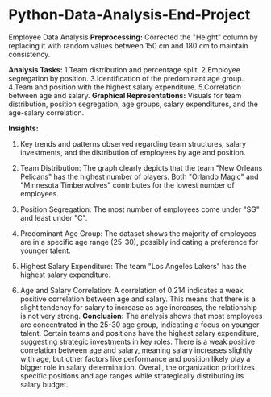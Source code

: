# Python-Data-Analysis-End-Project
Employee Data Analysis
**Preprocessing:**
Corrected the "Height" column by replacing it with random values between 150 cm and 180 cm to maintain consistency.

**Analysis Tasks:**
1.Team distribution and percentage split.
2.Employee segregation by position.
3.Identification of the predominant age group.
4.Team and position with the highest salary expenditure.
5.Correlation between age and salary.
**Graphical Representations:**
Visuals for team distribution, position segregation, age groups, salary expenditures, and the age-salary correlation.

**Insights:**
1. Key trends and patterns observed regarding team structures, salary investments, and the distribution of employees by age and position.

2. Team Distribution: The graph clearly depicts that the team "New Orleans Pelicans" has the highest number of players. Both "Orlando Magic" and "Minnesota Timberwolves" contributes for the lowest number of employees.
3. Position Segregation: The most number of employees come under "SG" and least under "C".
4. Predominant Age Group: The dataset shows the majority of employees are in a specific age range (25-30), possibly indicating a preference for younger talent.
5. Highest Salary Expenditure: The team "Los Angeles Lakers" has the highest salary expenditure.
6. Age and Salary Correlation: A correlation of 0.214 indicates a weak positive correlation between age and salary. This means that there is a slight tendency for salary to increase as age increases, the relationship is not very strong.
**Conclusion:**
The analysis shows that most employees are concentrated in the 25-30 age group, indicating a focus on younger talent. Certain teams and positions have the highest salary expenditure, suggesting strategic investments in key roles. There is a weak positive correlation between age and salary, meaning salary increases slightly with age, but other factors like performance and position likely play a bigger role in salary determination. Overall, the organization prioritizes specific positions and age ranges while strategically distributing its salary budget.
